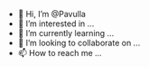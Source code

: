- 👋 Hi, I’m @Pavulla
- 👀 I’m interested in ...
- 🌱 I’m currently learning ...
- 💞️ I’m looking to collaborate on ...
- 📫 How to reach me ...

<!---
Pavulla/Pavulla is a ✨ special ✨ repository because its `README.md` (this file) appears on your GitHub profile.
You can click the Preview link to take a look at your changes.
--->
